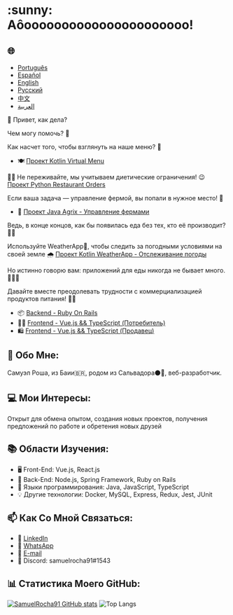 <h1>:sunny: Аôoooooooooooooooooooooo! </h1>

<h2>🌐</h2>
<ul>
  <li><a href="https://github.com/SamuelRocha91/SamuelRocha91/blob/main/README.md" target="_blank">Português</a></li>
  <li><a href="https://github.com/SamuelRocha91/SamuelRocha91/blob/main/README_SP.MD" target="_blank">Español</a></li>
  <li><a href="https://github.com/SamuelRocha91/SamuelRocha91/blob/main/README_EN.MD" target="_blank">English</a></li>
  <li><a href="https://github.com/SamuelRocha91/SamuelRocha91/blob/main/README_язык.md" target="_blank">Русский</a></li>
  <li><a href="https://github.com/SamuelRocha91/SamuelRocha91/blob/main/README_华语.md" target="_blank">中文</a></li>
  <li><a href="https://github.com/SamuelRocha91/SamuelRocha91/blob/main/README_ar.md" target="_blank">العربية</a></li>
</ul>

👋 Привет, как дела?

<div>
  <p>Чем могу помочь? 🥰</p>
  <p>Как насчет того, чтобы взглянуть на наше меню? 🧾</p>
  <ul>
    <li>
      🍽️ <a href="https://github.com/SamuelRocha91/kotlinVirtualMenu" target="_blank">Проект Kotlin Virtual Menu</a>
    </li>
  </ul>
  <p>
    👩‍🍳 Не переживайте, мы учитываем диетические ограничения! 😉
      <a href="https://github.com/SamuelRocha91/restaurantOrders" target="_blank">Проект Python Restaurant Orders</a>
  </p>
</div>

<p>Если ваша задача — управление фермой, вы попали в нужное место! 🎯</p>
<ul>
  <li>🌾 <a href="https://github.com/SamuelRocha91/Agrix" target="_blank">Проект Java Agrix - Управление фермами</a></li>
</ul>
<p>Ведь, в конце концов, как бы появилась еда без тех, кто её производит? 🤔👀</p>

<p>Используйте WeatherApp📱, чтобы следить за погодными условиями на своей земле 🌧️ <a href="https://github.com/SamuelRocha91/kotlinWeatherApp/blob/main/README_ru.md" target="_blank">Проект Kotlin WeatherApp - Отслеживание погоды</a></p>
<p>Но истинно говорю вам: приложений для еды никогда не бывает много. 🤪🚀🤷 </p>
<p>Давайте вместе преодолевать трудности с коммерциализацией продуктов питания! 💯🥗</p>
<ul>
  <li>📦 <a href="https://github.com/SamuelRocha91/delivery_back" target="_blank">Backend - Ruby On Rails</a></li>
  <li>👨‍💻 <a href="https://github.com/SamuelRocha91/consumy" target="_blank">Frontend - Vue.js && TypeScript (Потребитель)</a></li>
  <li>🛍️ <a href="https://github.com/SamuelRocha91/seller_application" target="_blank">Frontend - Vue.js && TypeScript (Продавец)</a></li>
</ul>

<h2>🧑 Обо Мне:</h2>
<p>Самуэл Роша, из Баии🇧🇷, родом из Сальвадора⚫🔴, веб-разработчик.</p>

<h2>💻 Мои Интересы:</h2>
<p>Открыт для обмена опытом, создания новых проектов, получения предложений по работе и обретения новых друзей</p>

<h2>📚 Области Изучения:</h2>
<ul>
  <li>🖥️ Front-End: Vue.js, React.js</li>
  <li>📡 Back-End: Node.js, Spring Framework, Ruby on Rails</li>
  <li>📖 Языки программирования: Java, JavaScript, TypeScript</li>
  <li>💡 Другие технологии: Docker, MySQL, Express, Redux, Jest, JUnit</li>
</ul>

<h2>📫 Как Со Мной Связаться:</h2>
<ul>
  <li>💼 <a href="https://www.linkedin.com/in/samuel-rocha-88278224a/" target="_blank">LinkedIn</a></li>
  <li>📱 <a href="https://wa.me/71992594946" target="_blank">WhatsApp</a></li>
  <li>📧 <a href="mailto:samuel_sr@hotmail.com.br">E-mail</a></li>
  <li>💬 Discord: samuelrocha91#1543</li>
</ul>

<h2>📊 Статистика Моего GitHub:</h2>

[![SamuelRocha91 GitHub stats](https://github-readme-stats.vercel.app/api?username=SamuelRocha91)](https://github.com/SamuelRocha91/github-readme-stats)
![Top Langs](https://github-readme-stats.vercel.app/api/top-langs/?username=SamuelRocha91&langs_count=8&layout=compact)

